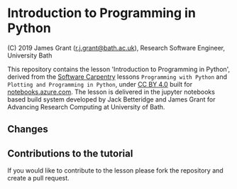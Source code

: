 # Introduction to Programming in Python

(C) 2019 James Grant (r.j.grant@bath.ac.uk), Research Software Engineer, University Bath

This repository contains the lesson 'Introduction to Programming in Python', derived from the [Software Carpentry](https://software-carpentry.org/) lessons `Programming with Python` and `Plotting and Programming in Python`, under [CC BY 4.0](https://creativecommons.org/licenses/by/4.0/) built for [notebooks.azure.com](https://notebooks.azure.com).
The lesson is delivered in the jupyter notebooks based build system developed by Jack Betteridge and James Grant for Advancing Research Computing at University of Bath.

## Changes



## Contributions to the tutorial

If you would like to contribute to the lesson please fork the repository and create a pull request.
